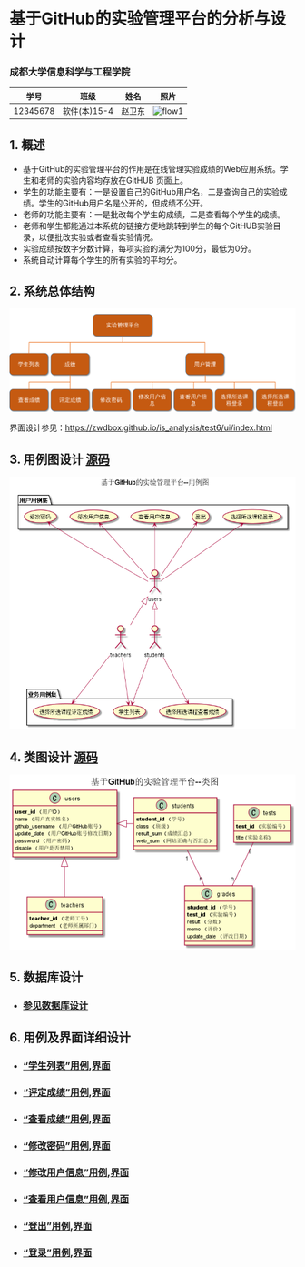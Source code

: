 ﻿<!-- markdownlint-disable MD033-->
<!-- 禁止MD033类型的警告 https://www.npmjs.com/package/markdownlint -->

# 基于GitHub的实验管理平台的分析与设计

### 成都大学信息科学与工程学院

|学号|班级|姓名|照片|
|:-------:|:-------------: | :----------:|:---:|
|12345678|软件(本)15-4|赵卫东|![flow1](../myself.jpg)|

## 1. 概述
- 基于GitHub的实验管理平台的作用是在线管理实验成绩的Web应用系统。学生和老师的实验内容均存放在GitHUB
页面上。
- 学生的功能主要有：一是设置自己的GitHub用户名，二是查询自己的实验成绩。学生的GitHub用户名是公开的，但成绩不公开。
- 老师的功能主要有：一是批改每个学生的成绩，二是查看每个学生的成绩。
- 老师和学生都能通过本系统的链接方便地跳转到学生的每个GitHUB实验目录，以便批改实验或者查看实验情况。
- 实验成绩按数字分数计算，每项实验的满分为100分，最低为0分。
- 系统自动计算每个学生的所有实验的平均分。
    
## 2. 系统总体结构
![](系统总体结构.png)

界面设计参见：https://zwdbox.github.io/is_analysis/test6/ui/index.html
    
## 3. 用例图设计 [源码](src/UseCase.puml)
![](UseCase.png)

## 4. 类图设计 [源码](src/class.puml)
![](./class.png)

## 5. 数据库设计
- ### [参见数据库设计](./数据库设计.md)

## 6. 用例及界面详细设计
- ### [“学生列表”用例](./用例/学生列表.md),[界面](https://zwdbox.github.io/is_analysis/test6/ui/index.html)
- ### [“评定成绩”用例](./用例/评定成绩.md),[界面](https://zwdbox.github.io/is_analysis/test6/ui/评定成绩.html)
- ### [“查看成绩”用例](./用例/查看成绩.md),[界面](https://zwdbox.github.io/is_analysis/test6/ui/查看成绩.html)
- ### [“修改密码”用例](./用例/修改密码.md),[界面](https://zwdbox.github.io/is_analysis/test6/ui/顶部菜单.html)
- ### [“修改用户信息”用例](./用例/修改用户信息.md),[界面](https://zwdbox.github.io/is_analysis/test6/ui/顶部菜单.html)
- ### [“查看用户信息”用例](./用例/查看用户信息.md),[界面](https://zwdbox.github.io/is_analysis/test6/ui/顶部菜单.html)
- ### [“登出”用例](./用例/登出.md),[界面](https://zwdbox.github.io/is_analysis/test6/ui/顶部菜单.html)
- ### [“登录”用例](./用例/登录.md),[界面](https://zwdbox.github.io/is_analysis/test6/ui/登录.html)
